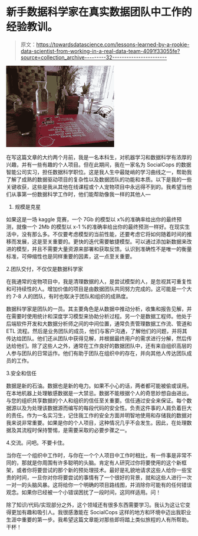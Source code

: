 # 新手数据科学家在真实数据团队中工作的经验教训。

> 原文：<https://towardsdatascience.com/lessons-learned-by-a-rookie-data-scientist-from-working-in-a-real-data-team-4091f33055fe?source=collection_archive---------32----------------------->

![](img/b222013f8dbba951b26e41fb27c41e25.png)

在写这篇文章的大约两个月前，我是一名本科生，对机器学习和数据科学有浓厚的兴趣，并有一些有趣的个人项目。但在此期间，我在一家名为 SocialCops 的数据智能公司实习，担任数据科学职位。这是我人生中最陡峭的学习曲线之一，帮助我了解了成熟的数据驱动项目的复杂性以及数据团队的功能和本质。以下是我的一些关键收获，这些是我从其他在线课程或个人宠物项目中永远得不到的。我希望当他们从事第一份数据科学工作时，他们能帮助像我一样的其他人—

1.  规模是克星

如果这是一场 kaggle 竞赛，一个 7Gb 的模型以 x%的准确率给出你的最终预测，就像一个 2Mb 的模型以 x-1 %的准确率给出你的最终预测一样好。在现实生活中，没有那么多。不仅要考虑模型的当前性能，还要考虑它将如何随着时间的推移而发展，这是至关重要的。更快的迭代需要敏捷模型。可以通过添加新数据来改进的模型，并且不需要大量资源来部署和获取反馈。认识到准确性不是唯一的衡量标准，可伸缩性也是同样重要的因素，这一点至关重要。

2.团队交付，不仅仅是数据科学家

在我通常的宠物项目中，我是清理数据的人，是尝试模型的人，是忽视其可重复性和可持续性的人。增加价值的项目是由数据团队共同努力完成的。这可能是一个大约 7-8 人的团队，有时也取决于团队和组织的成熟度。

数据科学家是团队的一员。其主要角色是从数据中推动分析，收集和报告见解，并在需要时使用统计和深度学习模型来协助分析过程。另一个是数据工程师。他处于后端软件开发和大数据分析师之间的中间位置，通常负责管理数据工作流、管道和 ETL 流程。然后是业务团队的成员，他们与客户沟通，了解他们的问题，并将其传达给团队。他们还从团队中获得见解，并根据最终用户的需求进行分解，然后传达给他们。除了这些人之外，通常在工作良好的数据团队中，还有来自组织高层的人参与团队的日常运作。他们有助于团队在组织中的存在，并向其他人传达团队成员的工作。

3.安全和信任

数据是新的石油。数据也是新的电力。如果不小心的话，两者都可能被偷或误用。在本地机器上处理敏感数据是一大禁忌。数据不能根据个人的奇思妙想自由进出。与您的组织共享数据的个人和组织的信任至关重要。信任通过安全来保证。每个数据源以及为处理该数据源而编写的每段代码的安全性。负责这件事的人肩负着巨大的责任。作为一名实习生，记住我工作的安全方面并明智地使用和存储我的数据对我来说非常重要。如果是你的个人项目，这种情况几乎不会发生。因此，在处理数据及其流程时保持警惕，是需要采取的必要步骤之一。

4.交流。问吧。不要卡住。

当你在一个组织中工作时，与你在一个个人项目中工作时相比，有一件事是非常不同的，那就是你周围有许多聪明的头脑。肯定有人研究过你将要使用的这个新框架，或者你将要尝试的那个新的预处理技术。最好是礼貌地请求这些人给你一些宝贵的时间，一旦你对你将要尝试的事情有了一个很好的背景，就和这些人进行一次一对一的头脑风暴。这将给你一个明确的项目路线图，并消除你可能有的任何错误观念。如果你已经被一个小错误困扰了一段时间，这同样适用。问！

除了知识/代码/实现部分之外，这个领域还有很多东西需要学习。我认为这让它变得更加有趣和吸引人。我很感激能在 SocialCops 这样的地方和环境中迈出我职业生涯中重要的第一步。我希望这篇文章能对那些即将踏上类似旅程的人有所帮助。干杯！